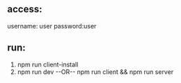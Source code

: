 ## access:
username: user
password:user

## run:
1. npm run client-install
2. npm run dev --OR-- npm run client && npm run server
